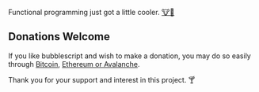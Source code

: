 Functional programming just got a little
cooler. [🐮🔔](https://youtu.be/cVsQLlk-T0s)

## Donations Welcome ##

If you like bubblescript and wish to make
a donation, you may do so easily through
[Bitcoin](bc1q69pfuaq93kg8zt8wnns8r7qjwkq9alv95zakjs),
[Ethereum or Avalanche](0x94506571776A4F292883F2D86f40D583097F1Ccc).

Thank you for your support and interest in
this project. 🍸

